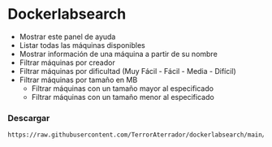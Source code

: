 # Dockerlabsearch


- Mostrar este panel de ayuda <br>
- Listar todas las máquinas disponibles <br>
- Mostrar información de una máquina a partir de su nombre <br>
- Filtrar máquinas por creador <br>
- Filtrar máquinas por dificultad (Muy Fácil - Fácil - Media - Difícil) <br>
- Filtrar máquinas por tamaño en MB <br>
    - Filtrar máquinas con un tamaño mayor al especificado <br>
    - Filtrar máquinas con un tamaño menor al especificado <br>

### Descargar

```shell
https://raw.githubusercontent.com/TerrorAterrador/dockerlabsearch/main/dockerlabsearch.sh
```